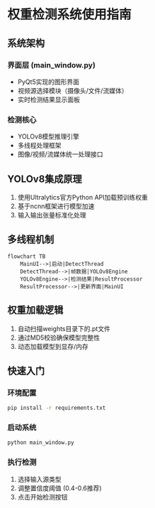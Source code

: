 # 权重检测系统使用指南

## 系统架构
### 界面层 (main_window.py)
- PyQt5实现的图形界面
- 视频源选择模块（摄像头/文件/流媒体）
- 实时检测结果显示面板

### 检测核心
- YOLOv8模型推理引擎
- 多线程处理框架
- 图像/视频/流媒体统一处理接口

## YOLOv8集成原理
1. 使用Ultralytics官方Python API加载预训练权重
2. 基于ncnn框架进行模型加速
3. 输入输出张量标准化处理

## 多线程机制
```mermaid
flowchart TB
    MainUI-->|启动|DetectThread
    DetectThread-->|帧数据|YOLOv8Engine
    YOLOv8Engine-->|检测结果|ResultProcessor
    ResultProcessor-->|更新界面|MainUI
```

## 权重加载逻辑
1. 自动扫描weights目录下的.pt文件
2. 通过MD5校验确保模型完整性
3. 动态加载模型到显存/内存

## 快速入门
### 环境配置
```bash
pip install -r requirements.txt
```

### 启动系统
```bash
python main_window.py
```

### 执行检测
1. 选择输入源类型
2. 调整置信度阈值 (0.4-0.6推荐)
3. 点击开始检测按钮
